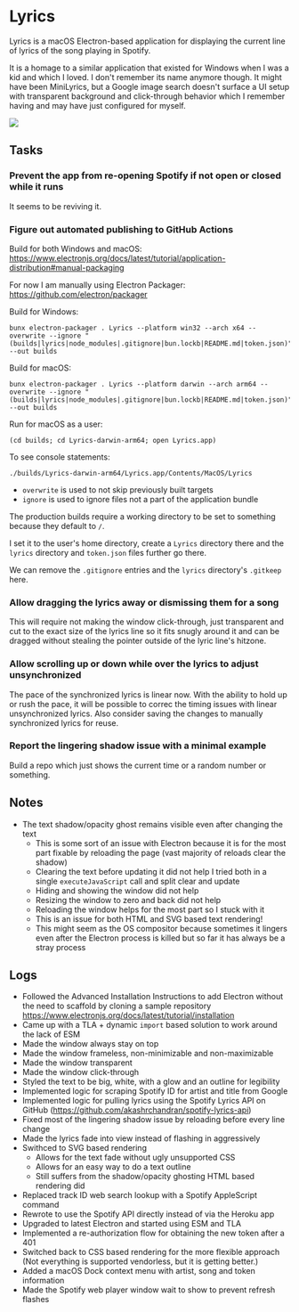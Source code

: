 # Lyrics

Lyrics is a macOS Electron-based application for displaying the current line of
lyrics of the song playing in Spotify.

It is a homage to a similar application that existed for Windows when I was a
kid and which I loved.
I don't remember its name anymore though.
It might have been MiniLyrics, but a Google image search doesn't surface a UI
setup with transparent background and click-through behavior which I remember
having and may have just configured for myself.

![](lyrics.gif)

## Tasks

### Prevent the app from re-opening Spotify if not open or closed while it runs

It seems to be reviving it.

### Figure out automated publishing to GitHub Actions

Build for both Windows and macOS:
https://www.electronjs.org/docs/latest/tutorial/application-distribution#manual-packaging

For now I am manually using Electron Packager:
https://github.com/electron/packager

Build for Windows:

```
bunx electron-packager . Lyrics --platform win32 --arch x64 --overwrite --ignore "(builds|lyrics|node_modules|.gitignore|bun.lockb|README.md|token.json)" --out builds
```

Build for macOS:

```
bunx electron-packager . Lyrics --platform darwin --arch arm64 --overwrite --ignore "(builds|lyrics|node_modules|.gitignore|bun.lockb|README.md|token.json)" --out builds
```

Run for macOS as a user:

```
(cd builds; cd Lyrics-darwin-arm64; open Lyrics.app)
```

To see console statements:

```
./builds/Lyrics-darwin-arm64/Lyrics.app/Contents/MacOS/Lyrics
```

- `overwrite` is used to not skip previously built targets
- `ignore` is used to ignore files not a part of the application bundle

The production builds require a working directory to be set to something because
they default to `/`.

I set it to the user's home directory, create a `Lyrics` directory there and the
`lyrics` directory and `token.json` files further go there.

We can remove the `.gitignore` entries and the `lyrics` directory's `.gitkeep`
here.

### Allow dragging the lyrics away or dismissing them for a song

This will require not making the window click-through, just transparent and cut
to the exact size of the lyrics line so it fits snugly around it and can be
dragged without stealing the pointer outside of the lyric line's hitzone.

### Allow scrolling up or down while over the lyrics to adjust unsynchronized

The pace of the synchronized lyrics is linear now.
With the ability to hold up or rush the pace, it will be possible to correc the
timing issues with linear unsynchronized lyrics.
Also consider saving the changes to manually synchronized lyrics for reuse.

### Report the lingering shadow issue with a minimal example

Build a repo which just shows the current time or a random number or something.

## Notes

- The text shadow/opacity ghost remains visible even after changing the text
  - This is some sort of an issue with Electron because it is for the most part
    fixable by reloading the page (vast majority of reloads clear the shadow)
  - Clearing the text before updating it did not help
    I tried both in a single `executeJavaScript` call and split clear and update
  - Hiding and showing the window did not help
  - Resizing the window to zero and back did not help
  - Reloading the window helps for the most part so I stuck with it
  - This is an issue for both HTML and SVG based text rendering!
  - This might seem as the OS compositor because sometimes it lingers even after
    the Electron process is killed but so far it has always be a stray process

## Logs

- Followed the Advanced Installation Instructions to add Electron without the
  need to scaffold by cloning a sample repository
  https://www.electronjs.org/docs/latest/tutorial/installation
- Came up with a TLA + dynamic `import` based solution to work around the lack
  of ESM
- Made the window always stay on top
- Made the window frameless, non-minimizable and non-maximizable
- Made the window transparent
- Made the window click-through
- Styled the text to be big, white, with a glow and an outline for legibility
- Implemented logic for scraping Spotify ID for artist and title from Google
- Implemented logic for pulling lyrics using the Spotify Lyrics API on GitHub
  (https://github.com/akashrchandran/spotify-lyrics-api)
- Fixed most of the lingering shadow issue by reloading before every line change
- Made the lyrics fade into view instead of flashing in aggressively
- Swithced to SVG based rendering
  - Allows for the text fade without ugly unsupported CSS
  - Allows for an easy way to do a text outline
  - Still suffers from the shadow/opacity ghosting HTML based rendering did
- Replaced track ID web search lookup with a Spotify AppleScript command
- Rewrote to use the Spotify API directly instead of via the Heroku app
- Upgraded to latest Electron and started using ESM and TLA
- Implemented a re-authorization flow for obtaining the new token after a 401
- Switched back to CSS based rendering for the more flexible approach
  (Not everything is supported vendorless, but it is getting better.)
- Added a macOS Dock context menu with artist, song and token information
- Made the Spotify web player window wait to show to prevent refresh flashes
